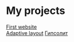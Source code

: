 # My projects

[First website](https://razocharovaniye.github.io/Github_1/)  
[Adaptive layout](https://razocharovaniye.github.io/Github_2/) 
[Гипсолит](https://razocharovaniye.github.io/Github_3/)
